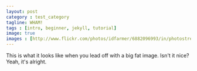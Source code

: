 ```yaml
---
layout: post
category : test_category
tagline: WHAM!
tags : [intro, beginner, jekyll, tutorial]
image: true
images : [http://www.flickr.com/photos/idfarmer/6882096993/in/photostream/ http://farm8.staticflickr.com/7209/6882096993_633bc9a2c5.jpg, http://google.com https://www.google.com/images/srpr/logo4w.png]
---
```


This is what it looks like when you lead off with a big fat image. Isn't it nice?
Yeah, it's alright.

